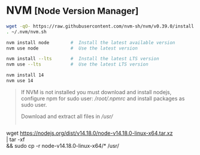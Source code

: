 # NVM <small>[Node Version Manager]</small>

```bash
wget -qO- https://raw.githubusercontent.com/nvm-sh/nvm/v0.39.0/install.sh | bash
. ~/.nvm/nvm.sh
```

```bash
nvm install node        #  Install the latest available version
nvm use node            #  Use the latest version
```

```bash
nvm install --lts       #  Install the latest LTS version
nvm use --lts           #  Use the latest LTS version
```

```bash
nvm install 14
nvm use 14
```

> If NVM is not installed you must download and install nodejs, configure npm for sudo user: */root/.npmrc* and install packages as sudo user.  
>
> Download and extract all files in */usr/*
> ```bash
  wget https://nodejs.org/dist/v14.18.0/node-v14.18.0-linux-x64.tar.xz    \
    | tar -xf                                                             \
  && sudo cp -r node-v14.18.0-linux-x64/*  /usr/
  ```
